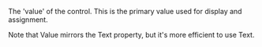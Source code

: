 ﻿The 'value' of the control. This is the primary value used for display and assignment.

Note that Value mirrors the Text property, but it's more efficient to use Text.